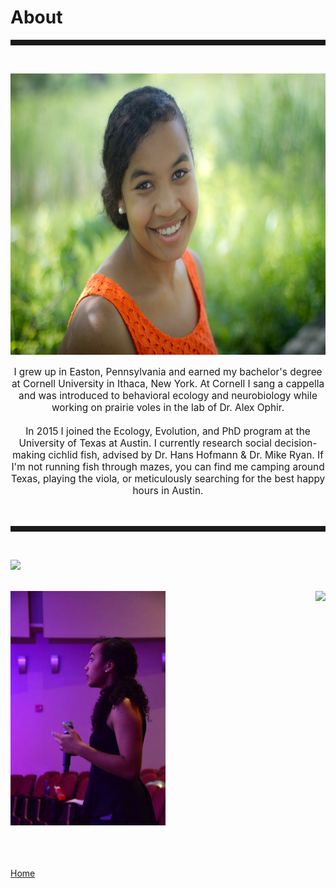 <body>
		
<div class="container">
<div class="blurb">
<h1>About</h1>
<hr style="height:9px;color:#84949B"><br>

<p><center><img src="/images/Kelly1.jpg" height="450"> </center></p>

<p style="text-align:center;font-size:110%">I grew up in Easton, Pennsylvania and earned my bachelor's degree at Cornell University in Ithaca, New York. At Cornell I sang a cappella and was introduced to behavioral ecology and neurobiology while working on prairie voles in the lab of Dr. Alex Ophir. <br><br> In 2015 I joined the Ecology, Evolution, and PhD program at the University of Texas at Austin. I currently research social decision-making cichlid fish, advised by Dr. Hans Hofmann & Dr. Mike Ryan. If I'm not running fish through mazes, you can find me camping around Texas, playing the viola, or meticulously searching for the best happy hours in Austin.</p>

<br>
<hr style="height:9px;color:#84949B"><br>

<img src="/images/Bigbend1.JPG"><br><br>

<img src="/images/aftereight1.jpg" height="375"> <img align="right" src="/images/Jack1.JPG" height="375"/>
<br/><br/>

	
<br><br><a href="../">Home</a>
